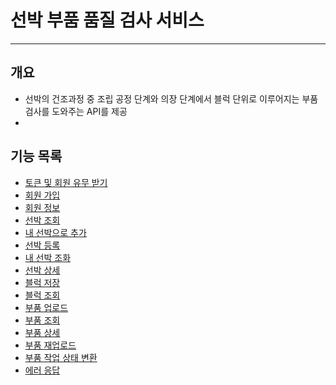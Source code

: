 # 선박 부품 품질 검사 서비스

---

## 개요

- 선박의 건조과정 중 조립 공정 단계와 의장 단계에서 블럭 단위로 이루어지는 부품 검사를 도와주는 API를 제공
- 


## 기능 목록 

- [토큰 및 회원 유무 받기](https://github.com/impati/VesselCheck/blob/main/docs/token.md)
- [회원 가입](https://github.com/impati/VesselCheck/blob/main/docs/join.md)
- [회원 정보](https://github.com/impati/VesselCheck/blob/main/docs/client.md)
- [선박 조회](https://github.com/impati/VesselCheck/blob/main/docs/vesselSearch.md)
- [내 선박으로 추가]()
- [선박 등록]()
- [내 선박 조화]()
- [선박 상세]()
- [블럭 저장]()
- [블럭 조회]()
- [부품 업로드]()
- [부품 조회]()
- [부품 상세]()
- [부품 재업로드]()
- [부품 작업 상태 변환]()
- [에러 응답]() 


